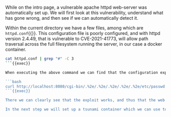 While on the intro page, a vulnerable apache httpd web-server was automatically set up. We will first look at this vulnerability, understand what has gone wrong, and then see if we can automatically detect it. 

Within the current directory we have a few files, among which are `httpd.conf`{{}}. This configuration file is poorly configured, and with httpd version 2.4.49, that is vulnerable to CVE-2021-41773, will allow path traversal across the full filesystem running the server, in our case a docker container.

```bash
cat httpd.conf | grep "#" -C 3
```{{exec}}

When executing the above command we can find that the configuration explicitly allows all directories to be accessed. The idea is that this is all directories within the web server's own directory. However, in the specific version of apache used there is an issue with the path normalization, enabling path traversal. We can experience this ourselves with the command below:

```bash
curl http://localhost:8080/cgi-bin/.%2e/.%2e/.%2e/.%2e/.%2e/etc/passwd
```{{exec}}

There we can clearly see that the exploit works, and thus that the web server we have set up is vulnerable.

In the next step we will set up a tsunami container which we can use to detect the vulnerability automatically.